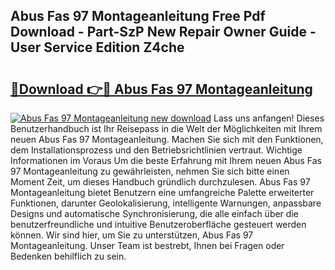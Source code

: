 ## Abus Fas 97 Montageanleitung Free Pdf Download - Part-SzP New Repair Owner Guide - User Service Edition Z4che

# <h2><a href="http://df89tlw.blite.top/?on=Abus+Fas+97+Montageanleitung">🔗Download 👉🔴 Abus Fas 97 Montageanleitung</a></h2>

[![Abus Fas 97 Montageanleitung new download](https://i.imgur.com/lujVjoI.png)](http://df89tlw.blite.top/?on=Abus+Fas+97+Montageanleitung)
Lass uns anfangen! Dieses Benutzerhandbuch ist Ihr Reisepass in die Welt der Möglichkeiten mit Ihrem neuen Abus Fas 97 Montageanleitung. Machen Sie sich mit den Funktionen, dem Installationsprozess und den Betriebsrichtlinien vertraut. Wichtige Informationen im Voraus Um die beste Erfahrung mit Ihrem neuen Abus Fas 97 Montageanleitung zu gewährleisten, nehmen Sie sich bitte einen Moment Zeit, um dieses Handbuch gründlich durchzulesen. Abus Fas 97 Montageanleitung bietet Benutzern eine umfangreiche Palette erweiterter Funktionen, darunter Geolokalisierung, intelligente Warnungen, anpassbare Designs und automatische Synchronisierung, die alle einfach über die benutzerfreundliche und intuitive Benutzeroberfläche gesteuert werden können. Wir sind hier, um Sie zu unterstützen, Abus Fas 97 Montageanleitung. Unser Team ist bestrebt, Ihnen bei Fragen oder Bedenken behilflich zu sein.
